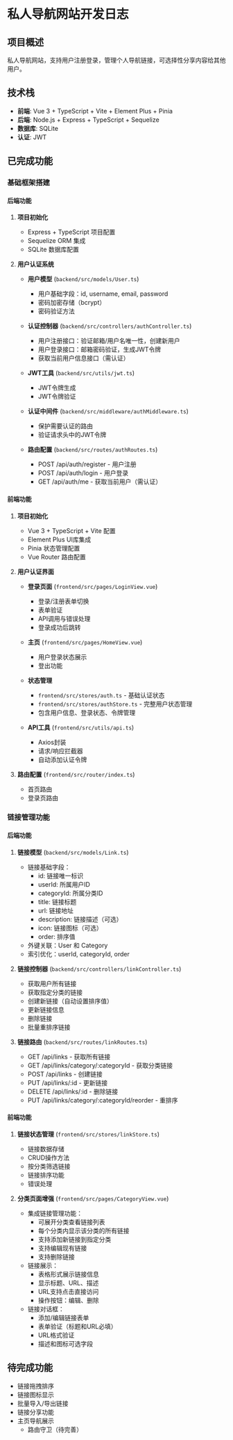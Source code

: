 # 私人导航网站开发日志

## 项目概述
私人导航网站，支持用户注册登录，管理个人导航链接，可选择性分享内容给其他用户。

## 技术栈
- **前端**: Vue 3 + TypeScript + Vite + Element Plus + Pinia
- **后端**: Node.js + Express + TypeScript + Sequelize
- **数据库**: SQLite
- **认证**: JWT

## 已完成功能

### 基础框架搭建

#### 后端功能
1. **项目初始化**
   - Express + TypeScript 项目配置
   - Sequelize ORM 集成
   - SQLite 数据库配置

2. **用户认证系统**
   - **用户模型** (`backend/src/models/User.ts`)
     - 用户基础字段：id, username, email, password
     - 密码加密存储（bcrypt）
     - 密码验证方法
   
   - **认证控制器** (`backend/src/controllers/authController.ts`)
     - 用户注册接口：验证邮箱/用户名唯一性，创建新用户
     - 用户登录接口：邮箱密码验证，生成JWT令牌
     - 获取当前用户信息接口（需认证）
   
   - **JWT工具** (`backend/src/utils/jwt.ts`)
     - JWT令牌生成
     - JWT令牌验证
   
   - **认证中间件** (`backend/src/middleware/authMiddleware.ts`)
     - 保护需要认证的路由
     - 验证请求头中的JWT令牌
   
   - **路由配置** (`backend/src/routes/authRoutes.ts`)
     - POST /api/auth/register - 用户注册
     - POST /api/auth/login - 用户登录
     - GET /api/auth/me - 获取当前用户（需认证）

#### 前端功能
1. **项目初始化**
   - Vue 3 + TypeScript + Vite 配置
   - Element Plus UI库集成
   - Pinia 状态管理配置
   - Vue Router 路由配置

2. **用户认证界面**
   - **登录页面** (`frontend/src/pages/LoginView.vue`)
     - 登录/注册表单切换
     - 表单验证
     - API调用与错误处理
     - 登录成功后跳转
   
   - **主页** (`frontend/src/pages/HomeView.vue`)
     - 用户登录状态展示
     - 登出功能
   
   - **状态管理** 
     - `frontend/src/stores/auth.ts` - 基础认证状态
     - `frontend/src/stores/authStore.ts` - 完整用户状态管理
     - 包含用户信息、登录状态、令牌管理
   
   - **API工具** (`frontend/src/utils/api.ts`)
     - Axios封装
     - 请求/响应拦截器
     - 自动添加认证令牌

3. **路由配置** (`frontend/src/router/index.ts`)
   - 首页路由
   - 登录页路由

### 链接管理功能

#### 后端功能
1. **链接模型** (`backend/src/models/Link.ts`)
   - 链接基础字段：
     - id: 链接唯一标识
     - userId: 所属用户ID
     - categoryId: 所属分类ID
     - title: 链接标题
     - url: 链接地址
     - description: 链接描述（可选）
     - icon: 链接图标（可选）
     - order: 排序值
   - 外键关联：User 和 Category
   - 索引优化：userId, categoryId, order

2. **链接控制器** (`backend/src/controllers/linkController.ts`)
   - 获取用户所有链接
   - 获取指定分类的链接
   - 创建新链接（自动设置排序值）
   - 更新链接信息
   - 删除链接
   - 批量重排序链接

3. **链接路由** (`backend/src/routes/linkRoutes.ts`)
   - GET /api/links - 获取所有链接
   - GET /api/links/category/:categoryId - 获取分类链接
   - POST /api/links - 创建链接
   - PUT /api/links/:id - 更新链接
   - DELETE /api/links/:id - 删除链接
   - PUT /api/links/category/:categoryId/reorder - 重排序

#### 前端功能
1. **链接状态管理** (`frontend/src/stores/linkStore.ts`)
   - 链接数据存储
   - CRUD操作方法
   - 按分类筛选链接
   - 链接排序功能
   - 错误处理

2. **分类页面增强** (`frontend/src/pages/CategoryView.vue`)
   - 集成链接管理功能：
     - 可展开分类查看链接列表
     - 每个分类内显示该分类的所有链接
     - 支持添加新链接到指定分类
     - 支持编辑现有链接
     - 支持删除链接
   - 链接展示：
     - 表格形式展示链接信息
     - 显示标题、URL、描述
     - URL支持点击直接访问
     - 操作按钮：编辑、删除
   - 链接对话框：
     - 添加/编辑链接表单
     - 表单验证（标题和URL必填）
     - URL格式验证
     - 描述和图标可选字段

## 待完成功能
- 链接拖拽排序
- 链接图标显示
- 批量导入/导出链接
- 链接分享功能
- 主页导航展示
   - 路由守卫（待完善）
